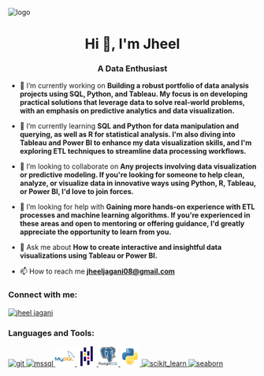 ![logo](https://files.oaiusercontent.com/file-pGUIt1IlC7ryex9lBQqmectZ?se=2024-04-17T04%3A36%3A39Z&sp=r&sv=2021-08-06&sr=b&rscc=max-age%3D31536000%2C%20immutable&rscd=attachment%3B%20filename%3De27fc2d0-8621-4b4f-8d62-f95bed66b77f.webp&sig=GLVaspQWiWlEHt/MsqUsawsLx%2BZ0woCIlzxB%2Bh2ea3A%3D)

<h1 align="center">Hi 👋, I'm Jheel</h1>
<h3 align="center">A Data Enthusiast</h3>


- 🔭 I’m currently working on **Building a robust portfolio of data analysis projects using SQL, Python, and Tableau. My focus is on developing practical solutions that leverage data to solve real-world problems, with an emphasis on predictive analytics and data visualization.**

- 🌱 I’m currently learning **SQL and Python for data manipulation and querying, as well as R for statistical analysis. I'm also diving into Tableau and Power BI to enhance my data visualization skills, and I'm exploring ETL techniques to streamline data processing workflows.**

- 👯 I’m looking to collaborate on **Any projects involving data visualization or predictive modeling. If you're looking for someone to help clean, analyze, or visualize data in innovative ways using Python, R, Tableau, or Power BI, I'd love to join forces.**

- 🤝 I’m looking for help with **Gaining more hands-on experience with ETL processes and machine learning algorithms. If you're experienced in these areas and open to mentoring or offering guidance, I'd greatly appreciate the opportunity to learn from you.**

- 💬 Ask me about **How to create interactive and insightful data visualizations using Tableau or Power BI.**

- 📫 How to reach me **jheeljagani08@gmail.com**

<h3 align="left">Connect with me:</h3>
<p align="left">
<a href="https://linkedin.com/in/jheel jagani" target="blank"><img align="center" src="https://raw.githubusercontent.com/rahuldkjain/github-profile-readme-generator/master/src/images/icons/Social/linked-in-alt.svg" alt="jheel jagani" height="30" width="40" /></a>
</p>

<h3 align="left">Languages and Tools:</h3>
<p align="left"> <a href="https://git-scm.com/" target="_blank" rel="noreferrer"> <img src="https://www.vectorlogo.zone/logos/git-scm/git-scm-icon.svg" alt="git" width="40" height="40"/> </a> <a href="https://www.microsoft.com/en-us/sql-server" target="_blank" rel="noreferrer"> <img src="https://www.svgrepo.com/show/303229/microsoft-sql-server-logo.svg" alt="mssql" width="40" height="40"/> </a> <a href="https://www.mysql.com/" target="_blank" rel="noreferrer"> <img src="https://raw.githubusercontent.com/devicons/devicon/master/icons/mysql/mysql-original-wordmark.svg" alt="mysql" width="40" height="40"/> </a> <a href="https://pandas.pydata.org/" target="_blank" rel="noreferrer"> <img src="https://raw.githubusercontent.com/devicons/devicon/2ae2a900d2f041da66e950e4d48052658d850630/icons/pandas/pandas-original.svg" alt="pandas" width="40" height="40"/> </a> <a href="https://www.postgresql.org" target="_blank" rel="noreferrer"> <img src="https://raw.githubusercontent.com/devicons/devicon/master/icons/postgresql/postgresql-original-wordmark.svg" alt="postgresql" width="40" height="40"/> </a> <a href="https://www.python.org" target="_blank" rel="noreferrer"> <img src="https://raw.githubusercontent.com/devicons/devicon/master/icons/python/python-original.svg" alt="python" width="40" height="40"/> </a> <a href="https://scikit-learn.org/" target="_blank" rel="noreferrer"> <img src="https://upload.wikimedia.org/wikipedia/commons/0/05/Scikit_learn_logo_small.svg" alt="scikit_learn" width="40" height="40"/> </a> <a href="https://seaborn.pydata.org/" target="_blank" rel="noreferrer"> <img src="https://seaborn.pydata.org/_images/logo-mark-lightbg.svg" alt="seaborn" width="40" height="40"/> </a> </p>


